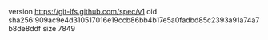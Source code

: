 version https://git-lfs.github.com/spec/v1
oid sha256:909ac9e4d310517016e19ccb86bb4b17e5a0fadbd85c2393a91a74a7b8de8ddf
size 7849
